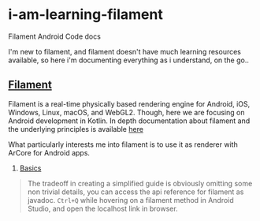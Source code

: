 # i-am-learning-filament
Filament Android Code docs

I'm new to filament, and filament doesn't have much learning resources available, so here i'm documenting everything as i understand, on the go..

## [Filament](https://github.com/google/filament) 
Filament is a real-time physically based rendering engine for Android, iOS, Windows, Linux, macOS, and WebGL2. Though, here we are focusing on Android development in Kotlin. In depth documentation about filament and the underlying principles is available [here](https://google.github.io/filament/)

What particularly interests me into filament is to use it as renderer with ArCore for Android apps.

1. [Basics](https://github.com/GokulDas027/i-am-learning-filament/blob/main/1.%20filament%20basics.md)

> The tradeoff in creating a simplified guide is obviously omitting some non trivial details, you can access the api reference for filament as javadoc.
> `Ctrl+Q` while hovering on a filament method in Android Studio, and open the localhost link in browser.
